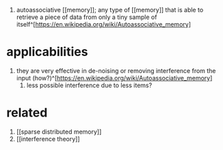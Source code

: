 1. autoassociative [[memory]]; any type of [[memory]] that is able to retrieve a piece of data from only a tiny sample of itself^[https://en.wikipedia.org/wiki/Autoassociative_memory]

# applicabilities
1. they are very effective in de-noising or removing interference from the input (how?)^[https://en.wikipedia.org/wiki/Autoassociative_memory]
	1. less possible interference due to less items?

# related
1. [[sparse distributed memory]]
2. [[interference theory]]